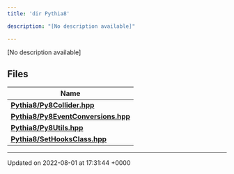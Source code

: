 ```yaml
---
title: 'dir Pythia8'

description: "[No description available]"

---
```







[No description available]

## Files

| Name           |
| -------------- |
| **[Pythia8/Py8Collider.hpp](/documentation/code/darkbit_developmentfiles/py8collider_8hpp/#file-py8collider.hpp)**  |
| **[Pythia8/Py8EventConversions.hpp](/documentation/code/darkbit_developmentfiles/py8eventconversions_8hpp/#file-py8eventconversions.hpp)**  |
| **[Pythia8/Py8Utils.hpp](/documentation/code/darkbit_developmentfiles/py8utils_8hpp/#file-py8utils.hpp)**  |
| **[Pythia8/SetHooksClass.hpp](/documentation/code/darkbit_developmentfiles/sethooksclass_8hpp/#file-sethooksclass.hpp)**  |






-------------------------------

Updated on 2022-08-01 at 17:31:44 +0000
